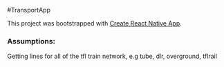 #TransportApp

This project was bootstrapped with [Create React Native App](https://github.com/react-community/create-react-native-app).

### Assumptions:
Getting lines for all of the tfl train network, e.g tube, dlr, overground, tflrail
